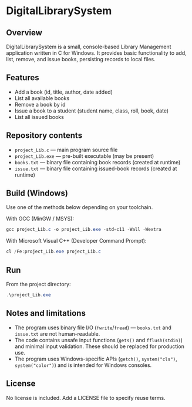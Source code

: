 
DigitalLibrarySystem
=====================

Overview
--------
DigitalLibrarySystem is a small, console-based Library Management application written in C for Windows. It provides basic functionality to add, list, remove, and issue books, persisting records to local files.

Features
--------
- Add a book (id, title, author, date added)
- List all available books
- Remove a book by id
- Issue a book to a student (student name, class, roll, book, date)
- List all issued books

Repository contents
-------------------
- `project_Lib.c` — main program source file
- `project_Lib.exe` — pre-built executable (may be present)
- `books.txt` — binary file containing book records (created at runtime)
- `issue.txt` — binary file containing issued-book records (created at runtime)

Build (Windows)
---------------
Use one of the methods below depending on your toolchain.

With GCC (MinGW / MSYS):

```powershell
gcc project_Lib.c -o project_Lib.exe -std=c11 -Wall -Wextra
```

With Microsoft Visual C++ (Developer Command Prompt):

```powershell
cl /Fe:project_Lib.exe project_Lib.c
```

Run
---
From the project directory:

```powershell
.\project_Lib.exe
```

Notes and limitations
---------------------
- The program uses binary file I/O (`fwrite`/`fread`) — `books.txt` and `issue.txt` are not human-readable.
- The code contains unsafe input functions (`gets()` and `fflush(stdin)`) and minimal input validation. These should be replaced for production use.
- The program uses Windows-specific APIs (`getch()`, `system("cls")`, `system("color")`) and is intended for Windows consoles.

License
-------
No license is included. Add a LICENSE file to specify reuse terms.

